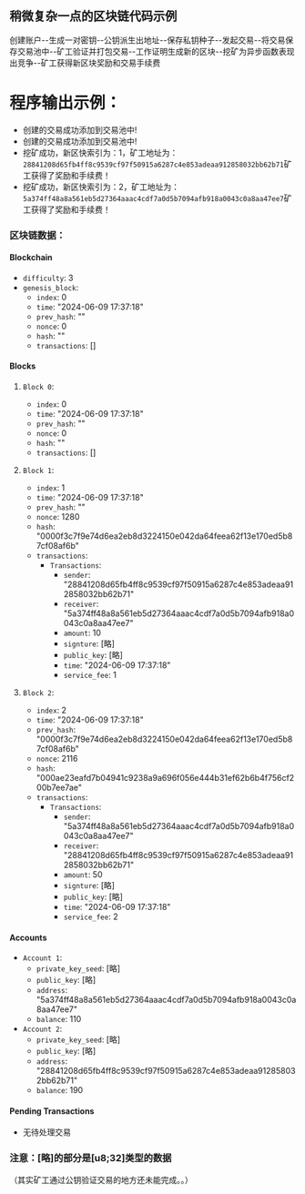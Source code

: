## 稍微复杂一点的区块链代码示例

创建账户--生成一对密钥--公钥派生出地址--保存私钥种子--发起交易--将交易保存交易池中--矿工验证并打包交易--工作证明生成新的区块--挖矿为异步函数表现出竞争--矿工获得新区块奖励和交易手续费

# 程序输出示例：
- 创建的交易成功添加到交易池中!
- 创建的交易成功添加到交易池中!
- 挖矿成功，新区快索引为：1，矿工地址为：`28841208d65fb4ff8c9539cf97f50915a6287c4e853adeaa912858032bb62b71`矿工获得了奖励和手续费！
- 挖矿成功，新区快索引为：2，矿工地址为：`5a374ff48a8a561eb5d27364aaac4cdf7a0d5b7094afb918a0043c0a8aa47ee7`矿工获得了奖励和手续费！

### 区块链数据：
####  Blockchain
- `difficulty`: 3
- `genesis_block`:
  - `index`: 0
  - `time`: "2024-06-09 17:37:18"
  - `prev_hash`: ""
  - `nonce`: 0
  - `hash`: ""
  - `transactions`: []

#### Blocks
1. `Block 0`:
   - `index`: 0
   - `time`: "2024-06-09 17:37:18"
   - `prev_hash`: ""
   - `nonce`: 0
   - `hash`: ""
   - `transactions`: []
2. `Block 1`:
   - `index`: 1
   - `time`: "2024-06-09 17:37:18"
   - `prev_hash`: ""
   - `nonce`: 1280
   - `hash`: "0000f3c7f9e74d6ea2eb8d3224150e042da64feea62f13e170ed5b87cf08af6b"
   - `transactions`:
     - `Transactions`:
       - `sender`: "28841208d65fb4ff8c9539cf97f50915a6287c4e853adeaa912858032bb62b71"
       - `receiver`: "5a374ff48a8a561eb5d27364aaac4cdf7a0d5b7094afb918a0043c0a8aa47ee7"
       - `amount`: 10
       - `signture`: [略]
       - `public_key`: [略]
       - `time`: "2024-06-09 17:37:18"
       - `service_fee`: 1

3. `Block 2`:
   - `index`: 2
   - `time`: "2024-06-09 17:37:18"
   - `prev_hash`: "0000f3c7f9e74d6ea2eb8d3224150e042da64feea62f13e170ed5b87cf08af6b"
   - `nonce`: 2116
   - `hash`: "000ae23eafd7b04941c9238a9a696f056e444b31ef62b6b4f756cf200b7ee7ae"
   - `transactions`:
     - `Transactions`:
       - `sender`: "5a374ff48a8a561eb5d27364aaac4cdf7a0d5b7094afb918a0043c0a8aa47ee7"
       - `receiver`: "28841208d65fb4ff8c9539cf97f50915a6287c4e853adeaa912858032bb62b71"
       - `amount`: 50
       - `signture`: [略]
       - `public_key`: [略]
       - `time`: "2024-06-09 17:37:18"
       - `service_fee`: 2

#### Accounts
- `Account 1`:
  - `private_key_seed`: [略]
  - `public_key`: [略]
  - `address`: "5a374ff48a8a561eb5d27364aaac4cdf7a0d5b7094afb918a0043c0a8aa47ee7"
  - `balance`: 110
- `Account 2`:
  - `private_key_seed`: [略]
  - `public_key`: [略]
  - `address`: "28841208d65fb4ff8c9539cf97f50915a6287c4e853adeaa912858032bb62b71"
  - `balance`: 190

#### Pending Transactions
- 无待处理交易

### 注意：[略]的部分是[u8;32]类型的数据

（其实矿工通过公钥验证交易的地方还未能完成。。）
